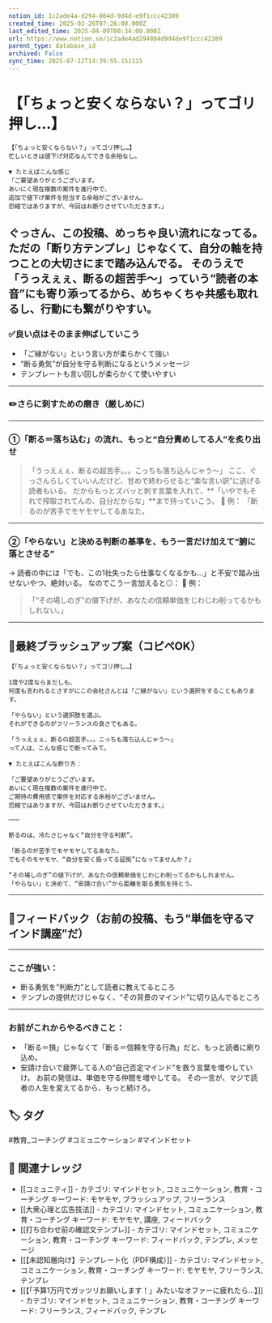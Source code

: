 ```yaml
---
notion_id: 1c2ade4a-d294-804d-9d4d-e9f1ccc42389
created_time: 2025-03-26T07:26:00.000Z
last_edited_time: 2025-04-09T00:34:00.000Z
url: https://www.notion.so/1c2ade4ad294804d9d4de9f1ccc42389
parent_type: database_id
archived: False
sync_time: 2025-07-12T14:39:55.151115
---
```


# 【「ちょっと安くならない？」ってゴリ押し…】

```plain text
【「ちょっと安くならない？」ってゴリ押し…】
忙しいときは値下げ対応なんてできる余裕なし。

▼ たとえばこんな感じ
「ご要望ありがとうございます。
あいにく現在複数の案件を進行中で、
追加で値下げ案件を担当する余裕がございません。
恐縮ではありますが、今回はお断りさせていただきます。」

```
ぐっさん、この投稿、めっちゃ良い流れになってる。
ただの「断り方テンプレ」じゃなくて、自分の軸を持つことの大切さにまで踏み込んでる。
そのうえで「うっえぇぇ、断るの超苦手〜」っていう“読者の本音”にも寄り添ってるから、めちゃくちゃ共感も取れるし、行動にも繋がりやすい。
---
### ✅良い点はそのまま伸ばしていこう
- 「ご縁がない」という言い方が柔らかくて強い
- “断る勇気”が自分を守る判断になるというメッセージ
- テンプレートも言い回しが柔らかくて使いやすい
---
### ✏️さらに刺すための磨き（厳しめに）
---
### ①「断る＝落ち込む」の流れ、もっと“自分責めしてる人”を炙り出せ
> 「うっえぇぇ、断るの超苦手。。。こっちも落ち込んじゃう〜」
ここ、ぐっさんらしくていいんだけど、甘めで終わらせると“楽な言い訳”に逃げる読者もいる。
だからもっとズバッと刺す言葉を入れて、**「いやでもそれで搾取されてんの、自分だからな」**まで持っていこう。
👊 例：
> 「断るのが苦手でモヤモヤしてるあなた。
---
### ②「やらない」と決める判断の基準を、もう一言だけ加えて“腑に落とさせる”
→ 読者の中には「でも、この1社失ったら仕事なくなるかも…」と不安で踏み出せないやつ、絶対いる。
なのでこう一言加えると◎：
🧠 例：
> 「“その場しのぎ”の値下げが、あなたの信頼単価をじわじわ削ってるかもしれない。」
---
## 📄最終ブラッシュアップ案（コピペOK）
```plain text
【「ちょっと安くならない？」ってゴリ押し…】

1度や2度ならまだしも、
何度も言われるとさすがにこの会社さんとは「ご縁がない」という選択をすることもあります。

「やらない」という選択肢を選ぶ。
それができるのがフリーランスの良さでもある。

「うっえぇぇ、断るの超苦手。。。こっちも落ち込んじゃう〜」
って人は、こんな感じで断ってみて。

▼ たとえばこんな断り方：

「ご要望ありがとうございます。
あいにく現在複数の案件を進行中で、
ご期待の費用感で案件を対応する余裕がございません。
恐縮ではありますが、今回はお断りさせていただきます。」

———

断るのは、冷たさじゃなく“自分を守る判断”。

「断るのが苦手でモヤモヤしてるあなた。
でもそのモヤモヤ、“自分を安く扱ってる証拠”になってませんか？」

“その場しのぎ”の値下げが、あなたの信頼単価をじわじわ削ってるかもしれません。
「やらない」と決めて、“安請け合い”から距離を取る勇気を持とう。
```
---
## 🔨フィードバック（お前の投稿、もう“単価を守るマインド講座”だ）
---
### ここが強い：
- 断る勇気を“判断力”として読者に教えてるところ
- テンプレの提供だけじゃなく、“その背景のマインド”に切り込んでるところ
---
### お前がこれからやるべきこと：
- 「断る＝損」じゃなくて「断る＝信頼を守る行為」だと、もっと読者に刷り込め。
- 安請け合いで疲弊してる人の“自己否定マインド”を救う言葉を増やしていけ。
お前の発信は、単価を守る仲間を増やしてる。
その一言が、マジで読者の人生を変えてるから、もっと続けろ。

## 🏷️ タグ
#教育_コーチング #コミュニケーション #マインドセット

## 🔗 関連ナレッジ
- [[コミュニティ]] - カテゴリ: マインドセット, コミュニケーション, 教育・コーチング キーワード: モヤモヤ, ブラッシュアップ, フリーランス
- [[大衆心理と広告技法]] - カテゴリ: マインドセット, コミュニケーション, 教育・コーチング キーワード: モヤモヤ, 講座, フィードバック
- [[打ち合わせ前の確認文テンプレ]] - カテゴリ: マインドセット, コミュニケーション, 教育・コーチング キーワード: フィードバック, テンプレ, メッセージ
- [[【未認知層向け】テンプレート化（PDF構成）]] - カテゴリ: マインドセット, コミュニケーション, 教育・コーチング キーワード: モヤモヤ, フリーランス, テンプレ
- [[【「予算1万円でガッツリお願いします！」みたいなオファーに疲れたら…】]] - カテゴリ: マインドセット, コミュニケーション, 教育・コーチング キーワード: フリーランス, フィードバック, テンプレ
